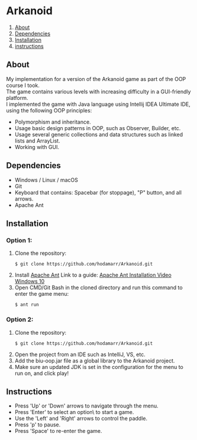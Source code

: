 # Arkanoid

1. [About](#About)
2. [Dependencies](#dependencies)  
3. [Installation](#Installation)
4. [instructions](#instructions)


## About
My implementation for a version of the Arkanoid game as part of the OOP course I took.</br>
The game contains various levels with increasing difficulty in a GUI-friendly platform.</br>
I implemented the game with Java language using Intellij IDEA Ultimate IDE, using the following OOP principles:
* Polymorphism and inheritance.
* Usage basic design patterns in OOP, such as Observer, Builder, etc.
* Usage several generic collections and data structures such as linked lists and ArrayList.
* Working with GUI.

## Dependencies
* Windows / Linux / macOS
* Git
* Keyboard that contains: Spacebar (for stoppage), "P" button, and all arrows.
* Apache Ant
## Installation
### Option 1:
1. Clone the repository:  
    ```
    $ git clone https://github.com/hodamarr/Arkanoid.git
    ```
2. Install [Apache Ant](https://ant.apache.org/bindownload.cgi) Link to a guide: [Apache Ant Installation Video Windows 10](https://www.youtube.com/watchv=3eaW81yYIqY&t=353s&ab_channel=xscourse)
4. Open CMD/Git Bash in the cloned directory and run this command to enter the game menu:
    ```
    $ ant run
### Option 2:
1. Clone the repository:  
    ```
    $ git clone https://github.com/hodamarr/Arkanoid.git
    ```
2. Open the project from an IDE such as IntelliJ, VS, etc.
3. Add the biu-oop.jar file as a global library to the Arkanoid project.
4. Make sure an updated JDK is set in the configuration for the menu to run on, and click play!
## Instructions
* Press 'Up' or 'Down' arrows to navigate through the menu.
* Press 'Enter' to select an option\ to start a game.
* Use the 'Left' and 'Right' arrows to control the paddle. 
* Press 'p' to pause.
* Press 'Space' to re-enter the game.
